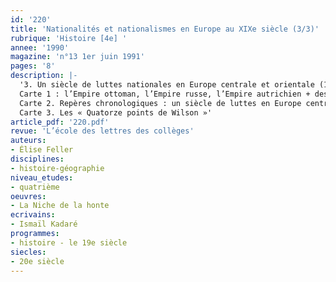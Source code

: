```yaml
---
id: '220'
title: 'Nationalités et nationalismes en Europe au XIXe siècle (3/3)'
rubrique: 'Histoire [4e] '
annee: '1990'
magazine: 'n°13 1er juin 1991'
pages: '8'
description: |-
  '3. Un siècle de luttes nationales en Europe centrale et orientale (1815-1823). Présentation de trois cartes.
  Carte 1 : l’Empire ottoman, l’Empire russe, l’Empire autrichien + des extraits de « La Niche de la honte », d’Ismaïl Kadaré
  Carte 2. Repères chronologiques : un siècle de luttes en Europe centrale et orientale
  Carte 3. Les « Quatorze points de Wilson »'
article_pdf: '220.pdf'
revue: 'L’école des lettres des collèges'
auteurs:
- Élise Feller
disciplines:
- histoire-géographie
niveau_etudes:
- quatrième
oeuvres:
- La Niche de la honte
ecrivains:
- Ismaïl Kadaré
programmes:
- histoire - le 19e siècle
siecles:
- 20e siècle
---
```

